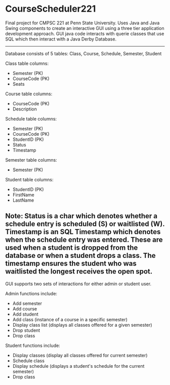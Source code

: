 # CourseScheduler221
Final project for CMPSC 221 at Penn State University. Uses Java and Java Swing components to create an interactive GUI using a three tier application development approach. GUI java code interacts with querie classes that use SQL which then interact with a Java Derby Database.

-----------------------------------------------------------------------------------------------------------------------------------------
Database consists of 5 tables: Class, Course, Schedule, Semester, Student

Class table columns:
- Semester (PK)
- CourseCode (PK)
- Seats

Course table columns:
- CourseCode (PK)
- Description

Schedule table columns:
- Semester (PK)
- CourseCode (PK)
- StudentID (PK)
- Status
- Timestamp

Semester table columns:
- Semester (PK)

Student table columns:
- StudentID (PK)
- FirstName
- LastName

Note: Status is a char which denotes whether a schedule entry is scheduled (S) or waitlisted (W). Timestamp is an SQL Timestamp which denotes when the schedule entry was entered. These are used when a student is dropped from the database or when a student drops a class. The timestamp ensures the student who was waitlisted the longest receives the open spot.
-----------------------------------------------------------------------------------------------------------------------------------------
GUI supports two sets of interactions for either admin or student user.

Admin functions include:
- Add semester
- Add course
- Add student
- Add class (instance of a course in a specific semester)
- Display class list (displays all classes offered for a given semester)
- Drop student
- Drop class

Student functions include:
- Display classes (display all classes offered for current semester)
- Schedule class
- Display schedule (displays a student's schedule for the current semester)
- Drop class
